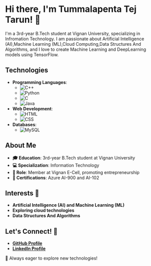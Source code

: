 # Hi there, I'm Tummalapenta Tej Tarun! 👋

I'm a 3rd-year B.Tech student at Vignan University, specializing in Infromation Technology. I am passionate about Artificial Intelligence (AI),Machine Learning (ML),Cloud Computing,Data Structures And Algorithms, and I love to create Machine Learning and DeepLearning models using TensorFlow.
## Technologies 
- **Programming Languages**: 
  - ![C++](https://upload.wikimedia.org/wikipedia/commons/1/18/ISO_C%2B%2B_Logo.svg)
  - ![Python](https://www.python.org/static/community_logos/python-logo.png)
  - ![C](https://upload.wikimedia.org/wikipedia/commons/1/19/C_Logo.png)
  - ![Java](https://www.oracle.com/a/tech/img/cb88-java-logo-001.jpg)
- **Web Development**:
  - ![HTML](https://upload.wikimedia.org/wikipedia/commons/6/61/HTML5_logo_and_wordmark.svg)
  - ![CSS](https://upload.wikimedia.org/wikipedia/commons/d/d5/CSS3_logo_and_wordmark.svg)
- **Databases**:
  - ![MySQL](https://upload.wikimedia.org/wikipedia/en/d/dd/MySQL_logo.svg)

## About Me
- **🎓 Education**: 3rd-year B.Tech student at Vignan University
- **💻 Specialization**: Information Technology
- **💼 Role**: Member at Vignan E-Cell, promoting entrepreneurship
- **📜 Certifications**: Azure AI-900 and AI-102

## Interests 🌟
- **Artificial Intelligence (AI) and Machine Learning (ML)**
- **Exploring cloud technologies**
- **Data Structures And Algorithms**

## Let's Connect! 🤝
- **[GitHub Profile](https://github.com/TummalapentaTejtarun)**
- **[LinkedIn Profile](https://www.linkedin.com/in/tej-tarun-tummalapenta-b1004b283/)**

🚀 Always eager to explore new technologies!
